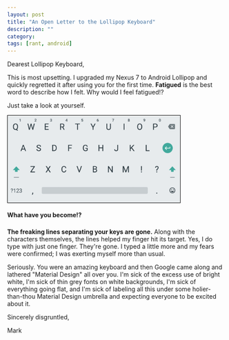 ```yaml
---
layout: post
title: "An Open Letter to the Lollipop Keyboard"
description: ""
category: 
tags: [rant, android]
---
```


Dearest Lollipop Keyboard,

This is most upsetting. I upgraded my Nexus 7 to Android Lollipop and quickly regretted it after using you for the first time. **Fatigued** is the best word to describe how I felt. Why would I feel fatigued!?

Just take a look at yourself. 

<div>
	<img style="max-width: 400px; border: 1px solid #000000;" src="/assets/images/posts/2014-12-10/lollipop.png"/>
	<p class="caption-text" style="line-height: 1.5em;  margin-bottom: 20px;"><strong>What have you become!?</strong></p>
</div>

**The freaking lines separating your keys are gone.** Along with the characters themselves, the lines helped my finger hit its target. Yes, I do type with just one finger. They're gone. I typed a little more and my fears were confirmed; I was exerting myself more than usual.

Seriously. You were an amazing keyboard and then Google came along and lathered "Material Design" all over you. I'm sick of the excess use of bright white, I'm sick of thin grey fonts on white backgrounds, I'm sick of everything going flat, and I'm sick of labeling all this under some holier-than-thou Material Design umbrella and expecting everyone to be excited about it. 

Sincerely disgruntled,

Mark

[1]: www.mark.gg/2014/07/02/ios-keyboard-addendum.html

